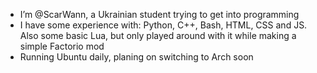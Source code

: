 - I’m @ScarWann, a Ukrainian student trying to get into programming
- I have some experience with: Python, C++, Bash, HTML, CSS and JS. Also some basic Lua, but only played around with it while making a simple Factorio mod
- Running Ubuntu daily, planing on switching to Arch soon

<!---
ScarWann/ScarWann is a ✨ special ✨ repository because its `README.md` (this file) appears on your GitHub profile.
You can click the Preview link to take a look at your changes.
--->
